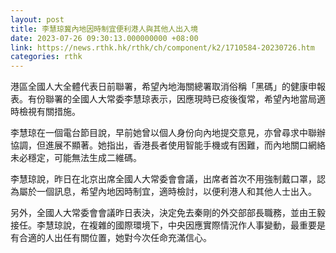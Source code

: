 ```yaml
---
layout: post
title: 李慧琼冀內地因時制宜便利港人與其他人出入境
date: 2023-07-26 09:30:13.000000000 +08:00
link: https://news.rthk.hk/rthk/ch/component/k2/1710584-20230726.htm
categories: rthk
---
```


港區全國人大全體代表日前聯署，希望內地海關總署取消俗稱「黑碼」的健康申報表。有份聯署的全國人大常委李慧琼表示，因應現時已疫後復常，希望內地當局適時檢視有關措施。

李慧琼在一個電台節目說，早前她曾以個人身份向內地提交意見，亦曾尋求中聯辦協調，但進展不顯著。她指出，香港長者使用智能手機或有困難，而內地關口網絡未必穩定，可能無法生成二維碼。

李慧琼說，昨日在北京出席全國人大常委會會議，出席者首次不用強制戴口罩，認為屬於一個訊息，希望內地因時制宜，適時檢討，以便利港人和其他人士出入。

另外，全國人大常委會會議昨日表決，決定免去秦剛的外交部部長職務，並由王毅接任。李慧琼說，在複雜的國際環境下，中央因應實際情況作人事變動，最重要是有合適的人出任有關位置，她對今次任命充滿信心。

